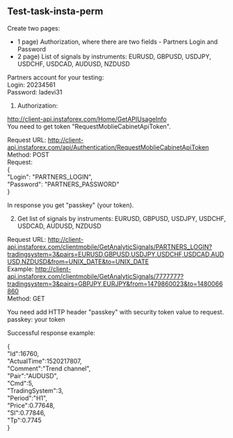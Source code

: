 ## Test-task-insta-perm

Create two pages:  
- 1 page) Authorization, where there are two fields - Partners Login and Password
- 2 page) List of signals by instruments: EURUSD, GBPUSD, USDJPY, USDCHF, USDCAD, AUDUSD, NZDUSD

Partners account for your testing:  
Login: 20234561  
Password: ladevi31

1) Authorization:

http://client-api.instaforex.com/Home/GetAPIUsageInfo  
You need to get token "RequestMoblieCabinetApiToken".

Request URL: http://client-api.instaforex.com/api/Authentication/RequestMoblieCabinetApiToken    
Method: POST  
Request:  
{  
"Login": "PARTNERS_LOGIN",  
"Password": "PARTNERS_PASSWORD"  
}  

In response you get "passkey" (your token).

2) Get list of signals by instruments: EURUSD, GBPUSD, USDJPY, USDCHF, USDCAD, AUDUSD, NZDUSD

Request URL: http://client-api.instaforex.com/clientmobile/GetAnalyticSignals/PARTNERS_LOGIN?tradingsystem=3&pairs=EURUSD,GBPUSD,USDJPY,USDCHF,USDCAD,AUDUSD,NZDUSD&from=UNIX_DATE&to=UNIX_DATE  
Example: http://client-api.instaforex.com/clientmobile/GetAnalyticSignals/7777777?tradingsystem=3&pairs=GBPJPY,EURJPY&from=1479860023&to=1480066860  
Method: GET   

You need add HTTP header "passkey" with security token value to request.
passkey: your token

Successful response example:

{  
"Id":16760,  
"ActualTime":1520217807,  
"Comment":"Trend channel",  
"Pair":"AUDUSD",  
"Cmd":5,  
"TradingSystem":3,  
"Period":"H1",  
"Price":0.77648,  
"Sl":0.77846,  
"Tp":0.7745  
}  